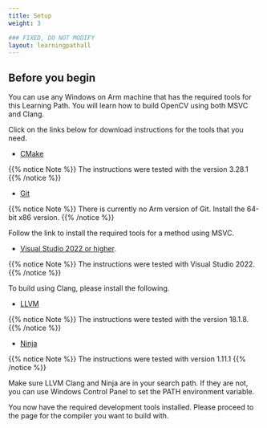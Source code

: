 ```yaml
---
title: Setup
weight: 3

### FIXED, DO NOT MODIFY
layout: learningpathall
---
```

## Before you begin

You can use any Windows on Arm machine that has the required tools for this Learning Path. You will learn how to build OpenCV using both MSVC and Clang. 

Click on the links below for download instructions for the tools that you need.

* [CMake](/install-guides/cmake)

{{% notice Note %}}
The instructions were tested with the version 3.28.1
{{% /notice %}}

* [Git](https://git-scm.com/downloads/win)

{{% notice Note %}}
There is currently no Arm version of Git. Install the 64-bit x86 version.
{{% /notice %}}

Follow the link to install the required tools for a method using MSVC.

* [Visual Studio 2022 or higher](/install-guides/vs-woa). 

{{% notice Note %}}
The instructions were tested with Visual Studio 2022.
{{% /notice %}}

To build using Clang, please install the following.

* [LLVM](/install-guides/llvm-woa/)

{{% notice Note %}}
The instructions were tested with the version 18.1.8.
{{% /notice %}}

* [Ninja]( https://github.com/ninja-build/ninja/releases)

{{% notice Note %}}
The instructions were tested with version 1.11.1
{{% /notice %}}

Make sure LLVM Clang and Ninja are in your search path. If they are not, you can use Windows Control Panel to set the PATH environment variable.

You now have the required development tools installed. Please proceed to the page for the compiler you want to build with.